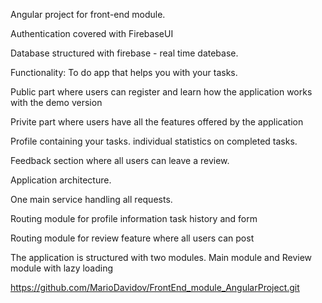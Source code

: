 Angular project for front-end module.

Authentication covered with FirebaseUI

Database structured with firebase - real time datebase.

Functionality: To do app that helps you with your tasks.

Public part where users can register and learn how the application works with the demo version

Privite part where users have all the features offered by the application

Profile containing your tasks.
individual statistics on completed tasks.

Feedback section where all users can leave a review.

Application architecture.

One main service handling all requests.

Routing module for  profile information task history and form

Routing module for review feature where all users can post

Тhe application is structured with two modules. Main module and Review module with lazy loading

https://github.com/MarioDavidov/FrontEnd_module_AngularProject.git
